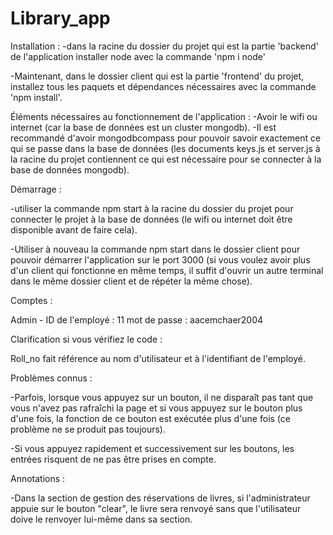 # Library_app

Installation :
-dans la racine du dossier du projet qui est la partie 'backend' de l'application installer node avec la commande 'npm i node' 

-Maintenant, dans le dossier client qui est la partie 'frontend' du projet, installez tous les paquets et dépendances nécessaires avec la commande 'npm install'. 

Éléments nécessaires au fonctionnement de l'application :
-Avoir le wifi ou internet (car la base de données est un cluster mongodb).
-Il est recommandé d'avoir mongodbcompass pour pouvoir savoir exactement ce qui se passe dans la base de données (les documents keys.js et server.js à la racine du projet contiennent ce qui est nécessaire pour se connecter à la base de données mongodb).


Démarrage :

-utiliser la commande npm start à la racine du dossier du projet pour connecter le projet à la base de données (le wifi ou internet doit être disponible avant de faire cela).

-Utiliser à nouveau la commande npm start dans le dossier client pour pouvoir démarrer l'application sur le port 3000 (si vous voulez avoir plus d'un client qui fonctionne en même temps, il suffit d'ouvrir un autre terminal dans le même dossier client et de répéter la même chose).

Comptes :

Admin - 
         ID de l'employé : 11
         mot de passe : aacemchaer2004

Clarification si vous vérifiez le code : 

Roll_no fait référence au nom d'utilisateur et à l'identifiant de l'employé.

Problèmes connus :

-Parfois, lorsque vous appuyez sur un bouton, il ne disparaît pas tant que vous n'avez pas rafraîchi la page et si vous appuyez sur le bouton plus d'une fois, la fonction de ce bouton est exécutée plus d'une fois (ce problème ne se produit pas toujours).

-Si vous appuyez rapidement et successivement sur les boutons, les entrées risquent de ne pas être prises en compte. 

Annotations :

-Dans la section de gestion des réservations de livres, si l'administrateur appuie sur le bouton "clear", le livre sera renvoyé sans que l'utilisateur doive le renvoyer lui-même dans sa section.

